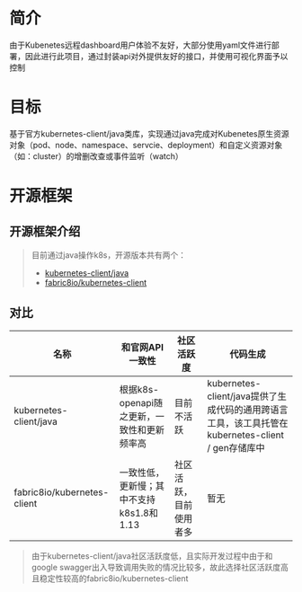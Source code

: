 # 简介

由于Kubenetes远程dashboard用户体验不友好，大部分使用yaml文件进行部署，因此进行此项目，通过封装api对外提供友好的接口，并使用可视化界面予以控制

# 目标

基于官方kubernetes-client/java类库，实现通过java完成对Kubenetes原生资源对象（pod、node、namespace、servcie、deployment）和自定义资源对象（如：cluster）的增删改查或事件监听（watch）

# 开源框架

## 开源框架介绍

> 目前通过java操作k8s，开源版本共有两个：
> * [kubernetes-client/java](https://github.com/kubernetes-client/java)
> * [fabric8io/kubernetes-client](https://github.com/fabric8io/kubernetes-client)

## 对比

名称  | 和官网API一致性 | 社区活跃度 |  代码生成
--- | --- | --- | ---
kubernetes-client/java | 根据k8s-openapi随之更新，一致性和更新频率高 | 目前不活跃 | kubernetes-client/java提供了生成代码的通用跨语言工具，该工具托管在 kubernetes-client / gen存储库中
fabric8io/kubernetes-client | 一致性低，更新慢；其中不支持k8s1.8和1.13 | 社区活跃，目前使用者多 | 暂无

> 由于kubernetes-client/java社区活跃度低，且实际开发过程中由于和google swagger出入导致调用失败的情况比较多，故此选择社区活跃度高且稳定性较高的fabric8io/kubernetes-client